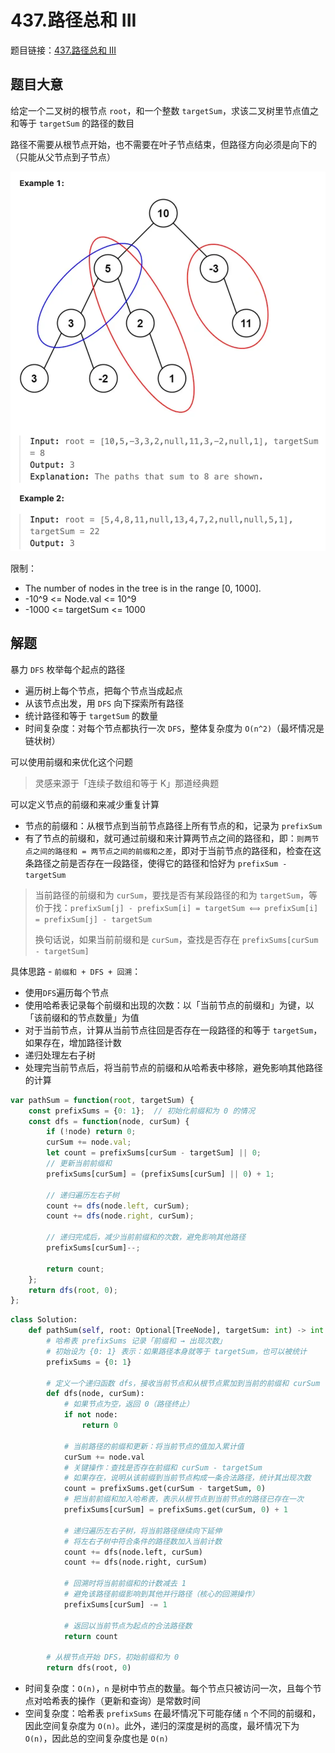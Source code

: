 # 437.路径总和 III

题目链接：[437.路径总和 III](https://leetcode.cn/problems/path-sum-iii/)

## 题目大意

给定一个二叉树的根节点 `root`，和一个整数 `targetSum`，求该二叉树里节点值之和等于 `targetSum` 的路径的数目

路径不需要从根节点开始，也不需要在叶子节点结束，但路径方向必须是向下的（只能从父节点到子节点）

![alt text](https://github.com/donnapersonal/picx-images-hosting/raw/master/image.9kgixrlzmq.webp)

限制：
- The number of nodes in the tree is in the range [0, 1000].
- -10^9 <= Node.val <= 10^9
- -1000 <= targetSum <= 1000

## 解题

暴力 `DFS` 枚举每个起点的路径
- 遍历树上每个节点，把每个节点当成起点
- 从该节点出发，用 `DFS` 向下探索所有路径
- 统计路径和等于 `targetSum` 的数量
- 时间复杂度：对每个节点都执行一次 `DFS`，整体复杂度为 `O(n^2)`（最坏情况是链状树）

可以使用前缀和来优化这个问题
> 灵感来源于「连续子数组和等于 K」那道经典题

可以定义节点的前缀和来减少重复计算
- 节点的前缀和：从根节点到当前节点路径上所有节点的和，记录为 `prefixSum`
- 有了节点的前缀和，就可通过前缀和来计算两节点之间的路径和，即：`则两节点之间的路径和 = 两节点之间的前缀和之差`，即对于当前节点的路径和，检查在这条路径之前是否存在一段路径，使得它的路径和恰好为 `prefixSum - targetSum`

> 当前路径的前缀和为 `curSum`，要找是否有某段路径的和为 `targetSum`，等价于找：`prefixSum[j] - prefixSum[i] = targetSum ⟺ prefixSum[i] = prefixSum[j] - targetSum`
> 
> 换句话说，如果当前前缀和是 `curSum`，查找是否存在 `prefixSums[curSum - targetSum]`

具体思路 - `前缀和 + DFS + 回溯`：
- 使用`DFS`遍历每个节点
- 使用哈希表记录每个前缀和出现的次数：以「当前节点的前缀和」为键，以「该前缀和的节点数量」为值
- 对于当前节点，计算从当前节点往回是否存在一段路径的和等于 `targetSum`，如果存在，增加路径计数
- 递归处理左右子树
- 处理完当前节点后，将当前节点的前缀和从哈希表中移除，避免影响其他路径的计算


```js
var pathSum = function(root, targetSum) {
    const prefixSums = {0: 1};  // 初始化前缀和为 0 的情况
    const dfs = function(node, curSum) {
        if (!node) return 0;
        curSum += node.val;
        let count = prefixSums[curSum - targetSum] || 0;
        // 更新当前前缀和
        prefixSums[curSum] = (prefixSums[curSum] || 0) + 1;

        // 递归遍历左右子树
        count += dfs(node.left, curSum);
        count += dfs(node.right, curSum);
        
        // 递归完成后，减少当前前缀和的次数，避免影响其他路径
        prefixSums[curSum]--;
        
        return count;
    };
    return dfs(root, 0);
};
```
```python
class Solution:
    def pathSum(self, root: Optional[TreeNode], targetSum: int) -> int:
        # 哈希表 prefixSums 记录「前缀和 → 出现次数」
        # 初始设为 {0: 1} 表示：如果路径本身就等于 targetSum，也可以被统计
        prefixSums = {0: 1} 

        # 定义一个递归函数 dfs，接收当前节点和从根节点累加到当前的前缀和 curSum
        def dfs(node, curSum):
            # 如果节点为空，返回 0（路径终止）
            if not node:
                return 0
            
            # 当前路径的前缀和更新：将当前节点的值加入累计值
            curSum += node.val
            # 关键操作：查找是否存在前缀和 curSum - targetSum
            # 如果存在，说明从该前缀到当前节点构成一条合法路径，统计其出现次数
            count = prefixSums.get(curSum - targetSum, 0)
            # 把当前前缀和加入哈希表，表示从根节点到当前节点的路径已存在一次
            prefixSums[curSum] = prefixSums.get(curSum, 0) + 1

            # 递归遍历左右子树，将当前路径继续向下延伸
            # 将左右子树中符合条件的路径数加入当前计数
            count += dfs(node.left, curSum)
            count += dfs(node.right, curSum)

            # 回溯时将当前前缀和的计数减去 1
            # 避免该路径前缀影响到其他并行路径（核心的回溯操作）
            prefixSums[curSum] -= 1

            # 返回以当前节点为起点的合法路径数
            return count
        
        # 从根节点开始 DFS，初始前缀和为 0
        return dfs(root, 0)
```

- 时间复杂度：`O(n)`，`n` 是树中节点的数量。每个节点只被访问一次，且每个节点对哈希表的操作（更新和查询）是常数时间
- 空间复杂度：哈希表 `prefixSums` 在最坏情况下可能存储 `n` 个不同的前缀和，因此空间复杂度为 `O(n)`。此外，递归的深度是树的高度，最坏情况下为 `O(n)`，因此总的空间复杂度也是 `O(n)`